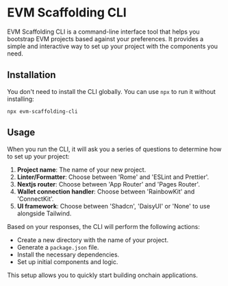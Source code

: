 # EVM Scaffolding CLI

EVM Scaffolding CLI is a command-line interface tool that helps you bootstrap EVM projects based against your preferences. It provides a simple and interactive way to set up your project with the components you need.

## Installation

You don't need to install the CLI globally. You can use `npx` to run it without installing:

`npx evm-scaffolding-cli`

## Usage

When you run the CLI, it will ask you a series of questions to determine how to set up your project:

1. **Project name**: The name of your new project.
2. **Linter/Formatter**: Choose between 'Rome' and 'ESLint and Prettier'.
3. **Nextjs router**: Choose between 'App Router' and 'Pages Router'.
4. **Wallet connection handler**: Choose between 'RainbowKit' and 'ConnectKit'.
5. **UI framework**: Choose between 'Shadcn', 'DaisyUI' or 'None' to use alongside Tailwind.

Based on your responses, the CLI will perform the following actions:

- Create a new directory with the name of your project.
- Generate a `package.json` file.
- Install the necessary dependencies.
- Set up initial components and logic.

This setup allows you to quickly start building onchain applications.